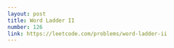 ```yaml
---
layout: post
title: Word Ladder II
number: 126
link: https://leetcode.com/problems/word-ladder-ii
---
```

